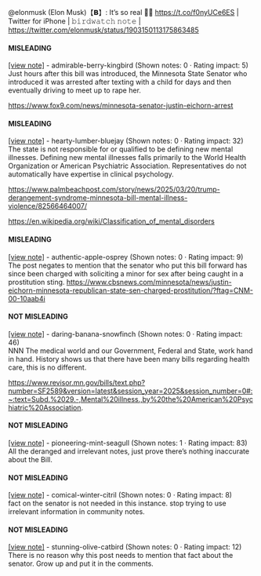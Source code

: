 @elonmusk (Elon Musk)【𝗕】: It’s so real 🤣🤣 https://t.co/f0nyUCe6ES | Twitter for iPhone | 𝚋𝚒𝚛𝚍𝚠𝚊𝚝𝚌𝚑 𝚗𝚘𝚝𝚎 | https://twitter.com/elonmusk/status/1903150113175863485

#### MISLEADING

[[view note]](https://x.com/i/birdwatch/n/1903210394308710878) - admirable-berry-kingbird (Shown notes: 0 · Rating impact: 5)\
Just hours after this bill was introduced, the Minnesota State Senator who introduced it was arrested after texting with a child for days and then eventually driving to meet up to rape her. 

https://www.fox9.com/news/minnesota-senator-justin-eichorn-arrest

#### MISLEADING

[[view note]](https://x.com/i/birdwatch/n/1903167045929406824) - hearty-lumber-bluejay (Shown notes: 0 · Rating impact: 32)\
The state is not responsible for or qualified to be defining new mental illnesses. Defining new mental illnesses falls primarily to the World Health Organization or American Psychiatric Association. Representatives do not automatically have expertise in clinical psychology.

https://www.palmbeachpost.com/story/news/2025/03/20/trump-derangement-syndrome-minnesota-bill-mental-illness-violence/82566464007/

https://en.wikipedia.org/wiki/Classification_of_mental_disorders

#### MISLEADING

[[view note]](https://x.com/i/birdwatch/n/1903152085639561576) - authentic-apple-osprey (Shown notes: 0 · Rating impact: 9)\
The post negates to mention that the senator who put this bill forward has since been charged with soliciting a minor for sex after being caught in a prostitution sting.
 https://www.cbsnews.com/minnesota/news/justin-eichorn-minnesota-republican-state-sen-charged-prostitution/?ftag=CNM-00-10aab4i

#### NOT MISLEADING

[[view note]](https://x.com/i/birdwatch/n/1903187515739344981) - daring-banana-snowfinch (Shown notes: 0 · Rating impact: 46)\
NNN The medical world and our Government, Federal and State, work hand in hand.  History shows us that there have been many bills regarding health care, this is no different.  
   
  
https://www.revisor.mn.gov/bills/text.php?number=SF2589&version=latest&session_year=2025&session_number=0#:~:text=Subd.%2029.-,Mental%20illness.,by%20the%20American%20Psychiatric%20Association.

#### NOT MISLEADING

[[view note]](https://x.com/i/birdwatch/n/1903187413020610770) - pioneering-mint-seagull (Shown notes: 1 · Rating impact: 83)\
All the deranged and irrelevant notes, just prove there’s nothing inaccurate about the Bill. 

#### NOT MISLEADING

[[view note]](https://x.com/i/birdwatch/n/1903184987093909805) - comical-winter-citril (Shown notes: 0 · Rating impact: 8)\
fact on the senator is not needed in this instance. stop trying to use irrelevant information in community notes.

#### NOT MISLEADING

[[view note]](https://x.com/i/birdwatch/n/1903153938448134306) - stunning-olive-catbird (Shown notes: 0 · Rating impact: 12)\
There is no reason why this post needs to mention that fact about the senator.  Grow up and put it in the comments.
